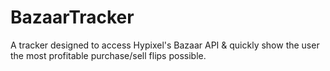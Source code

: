 # BazaarTracker
A tracker designed to access Hypixel's Bazaar API &amp; quickly show the user the most profitable purchase/sell flips possible.
